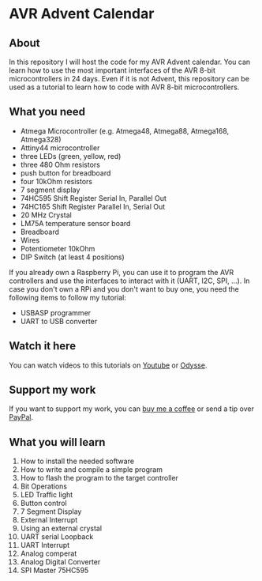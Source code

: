 # AVR Advent Calendar

## About

In this repository I will host the code for my AVR Advent calendar. You can learn how to use the most important interfaces of the AVR 8-bit microcontrollers in 24 days. Even if it is not Advent, this repository can be used as a tutorial to learn how to code with AVR 8-bit microcontrollers.

## What you need

- Atmega Microcontroller (e.g. Atmega48, Atmega88, Atmega168, Atmega328)
- Attiny44 microcontroller
- three LEDs (green, yellow, red)
- three 480 Ohm resistors
- push button for breadboard
- four 10kOhm resistors
- 7 segment display
- 74HC595 Shift Register Serial In, Parallel Out
- 74HC165 Shift Register Parallel In, Serial Out
- 20 MHz Crystal
- LM75A temperature sensor board
- Breadboard
- Wires
- Potentiometer 10kOhm
- DIP Switch (at least 4 positions)

If you already own a Raspberry Pi, you can use it to program the AVR controllers and use the interfaces to interact with it (UART, I2C, SPI, ...). In case you don't own a RPi and you don't want to buy one, you need the following items to follow my tutorial:

- USBASP programmer
- UART to USB converter

## Watch it here

You can watch videos to this tutorials on [Youtube](https://www.youtube.com/playlist?list=PLCGpd0Do5-I3cpoRJyqYOG4tCD6pVk_qs) or [Odysse](https://odysee.com/@Johannes4GNU_Linux:9). 

## Support my work

If you want to support my work, you can [buy me a coffee](https://www.buymeacoffee.com/johannes4linux) or send a tip over [PayPal](https://paypal.me/johannes4linux).

## What you will learn

1. How to install the needed software
2. How to write and compile a simple program
3. How to flash the program to the target controller
4. Bit Operations
5. LED Traffic light
6. Button control
7. 7 Segment Display
8. External Interrupt
9. Using an external crystal
10. UART serial Loopback
11. UART Interrupt
12. Analog comperat
13. Analog Digital Converter
14. SPI Master 75HC595
